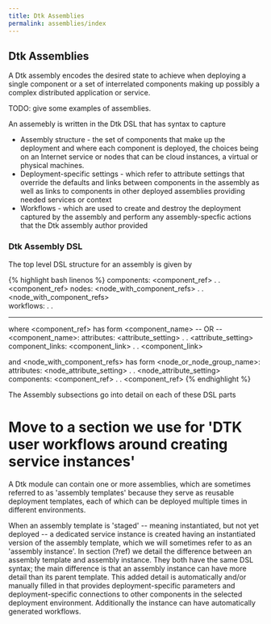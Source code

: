 ```yaml
---
title: Dtk Assemblies
permalink: assemblies/index
---
```


## Dtk Assemblies

A Dtk assembly encodes the desired state to achieve when deploying a single component or a set of interrelated components making up possibly a complex distributed application or service. 

TODO: give some examples of assemblies.

An assemebly is written in the Dtk DSL that has syntax to capture
* Assembly structure - the set of components that make up the deployment and where each component is deployed, the choices being on an Internet service or nodes that can be cloud instances, a virtual or physical machines.
* Deployment-specific settings - which refer to attribute settings that override the defaults and links between components in the assembly as well as links to components in other deployed assemblies providing needed services or context 
* Workflows - which are used to create and destroy the deployment captured by the assembly and perform any assembly-specfic actions that the Dtk assembly author provided


### Dtk Assembly DSL

The top level DSL structure for an assembly is given by

{% highlight bash linenos %}
components:
  <component_ref>
       .
       .
  <component_ref>
nodes:
  <node_with_component_refs>
      .
      .
  <node_with_component_refs>      
workflows:
   <workflow>
      .
      .
   <workflow>

-----
where <component_ref> has form
  <component_name>
  -- OR --
  <component_name>:
    attributes:
      <attribute_setting>
           .
           .
      <attribute_setting>
    component_links:
      <component_link>
           .
           .
      <component_link>

and <node_with_component_refs> has form
  <node_or_node_group_name>:
    attributes:
      <node_attribute_setting>
            .
            .
      <node_attribute_setting>
    components:
      <component_ref>
            .
            .
      <component_ref>
{% endhighlight %}

The Assembly subsections go into detail on each of these DSL parts


# Move to a section we use for 'DTK user workflows around creating service instances'

A Dtk module can contain one or more assemblies, which are sometimes referred to as 'assembly templates' because they serve as reusable deployment templates, each of which can be deployed multiple times in different environments. 

When an assembly template is 'staged'  -- meaning instantiated, but not yet deployed    -- a dedicated service instance is created having an instantiated version of the assembly template, which we will sometimes refer to as an 'assembly instance'.  In section (?ref) we detail the difference between an assembly template and assembly instance. They both have the same DSL syntax; the main difference is that an assembly instance can have more detail than its parent template. This added detail is automatically and/or manually filled in that provides deployment-specific parameters and deployment-specific connections to other components in the selected deployment environment. Additionally the instance can have automatically generated workflows.

